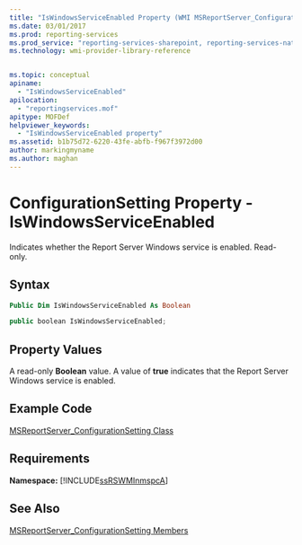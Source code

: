 ```yaml
---
title: "IsWindowsServiceEnabled Property (WMI MSReportServer_ConfigurationSetting) | Microsoft Docs"
ms.date: 03/01/2017
ms.prod: reporting-services
ms.prod_service: "reporting-services-sharepoint, reporting-services-native"
ms.technology: wmi-provider-library-reference


ms.topic: conceptual
apiname: 
  - "IsWindowsServiceEnabled"
apilocation: 
  - "reportingservices.mof"
apitype: MOFDef
helpviewer_keywords: 
  - "IsWindowsServiceEnabled property"
ms.assetid: b1b75d72-6220-43fe-abfb-f967f3972d00
author: markingmyname
ms.author: maghan
---
```

# ConfigurationSetting Property - IsWindowsServiceEnabled
  Indicates whether the Report Server Windows service is enabled. Read-only.  
  
## Syntax  
  
```vb  
Public Dim IsWindowsServiceEnabled As Boolean  
```  
  
```csharp  
public boolean IsWindowsServiceEnabled;  
```  
  
## Property Values  
 A read-only **Boolean** value. A value of **true** indicates that the Report Server Windows service is enabled.  
  
## Example Code  
 [MSReportServer_ConfigurationSetting Class](../../reporting-services/wmi-provider-library-reference/msreportserver-configurationsetting-class.md)  
  
## Requirements  
 **Namespace:** [!INCLUDE[ssRSWMInmspcA](../../includes/ssrswminmspca-md.md)]  
  
## See Also  
 [MSReportServer_ConfigurationSetting Members](../../reporting-services/wmi-provider-library-reference/msreportserver-configurationsetting-members.md)  
  
  
